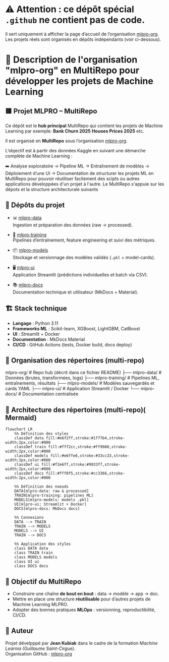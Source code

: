 # ⚠️ **Attention : ce dépôt spécial `.github` ne contient pas de code.**  

Il sert uniquement à afficher la page d’accueil de l’organisation [mlpro-org](https://github.com/mlpro-org).  
Les projets réels sont organisés en dépôts indépendants (voir ci-dessous).

# 📂 Description de l'organisation "mlpro-org" en MultiRepo pour développer les projets de Machine Learning
 
## 🟥 Projet MLPRO – MultiRepo 
Ce dépôt est le **hub principal** MultiRepo qui contient les projets de Machine Learning par exemple:
**Bank Churn 2025**
**Houses Prices 2025** etc. 

Il est organisé en **MultiRepo** sous l’organisation [mlpro-org](https://github.com/mlpro-org).

L’objectif est à partir des données Kaggle en suivant une démarche complète de Machine Learning :  

➡️ Analyse exploratoire → Pipeline ML → Entraînement de modèles → Déploiement d’une UI → Documentation de structurer les projets ML en MultiRepo pour pouvoir réutiliser facilement des scipts ou autres applications développées d'un projet à l'autre. Le MultiRepo s'appuie sur les dépots et la structure architecturale suivants

## 🔗 Dépôts du projet

- 📊 [mlpro-data](https://github.com/mlpro-org/mlpro-data)  
  Ingestion et préparation des données (raw → processed).

- 🤖 [mlpro-training](https://github.com/mlpro-org/mlpro-training)  
  Pipelines d’entraînement, feature engineering et suivi des métriques.

- 📦 [mlpro-models](https://github.com/mlpro-org/mlpro-models)  
  Stockage et versionnage des modèles validés (`.pkl` + model-cards).

- 🖥️ [mlpro-ui](https://github.com/mlpro-org/mlpro-ui)  
  Application Streamlit (prédictions individuelles et batch via CSV).

- 📚 [mlpro-docs](https://github.com/mlpro-org/mlpro-docs)  
  Documentation technique et utilisateur (MkDocs + Material).

## 🏗️ Stack technique
- **Langage** : Python 3.11  
- **Frameworks ML** : Scikit-learn, XGBoost, LightGBM, CatBoost  
- **UI** : Streamlit + Docker  
- **Documentation** : MkDocs Material  
- **CI/CD** : GitHub Actions (tests, Docker build, docs deploy)

## 📂 Organisation des répertoires (multi-repo)

mlpro-org/ # Repo hub (décrit dans ce fichier README)
├── mlpro-data/ # Données (brutes, transformées, logs)
├── mlpro-training/ # Pipelines ML, entraînements, résultats
├── mlpro-models/ # Modèles sauvegardés et cards YAML
├── mlpro-ui/ # Application Streamlit / Docker
└── mlpro-docs/ # Documentation centralisée

## 📂 Architecture des répertoires (multi-repo)( Mermaid)

```mermaid
flowchart LR
    %% Définition des styles
    classDef data fill:#e6f2ff,stroke:#1f77b4,stroke-width:2px,color:#000
    classDef train fill:#fff2cc,stroke:#ff9900,stroke-width:2px,color:#000
    classDef models fill:#e6ffe6,stroke:#33cc33,stroke-width:2px,color:#000
    classDef ui fill:#f2e6ff,stroke:#9933ff,stroke-width:2px,color:#000
    classDef docs fill:#fff0f5,stroke:#cc3366,stroke-width:2px,color:#000

    %% Définition des noeuds
    DATA[mlpro-data: raw & processed]
    TRAIN[mlpro-training: pipelines ML]
    MODELS[mlpro-models: models .pkl]
    UI[mlpro-ui: Streamlit + Docker]
    DOCS[mlpro-docs: MkDocs docs]

    %% Connexions
    DATA --> TRAIN
    TRAIN --> MODELS
    MODELS --> UI
    TRAIN --> DOCS

    %% Application des styles
    class DATA data
    class TRAIN train
    class MODELS models
    class UI ui
    class DOCS docs
```

## 🎯 Objectif du MultiRepo
- Construire une chaîne **de bout en bout** : data → modèle → app → doc.  
- Mettre en place une structure **réutilisable** pour d’autres projets de Machine Learning MLPRO.  
- Adopter des bonnes pratiques **MLOps** : versionning, reproductibilité, CI/CD.  

## 🧑 Auteur
Projet dévelpppé par **Jean Kubiak** dans le cadre de la formation *Machine Learnia (Guillaume Saint-Cirgue)*.  
Organisation GitHub : [mlpro-org](https://github.com/mlpro-org)
